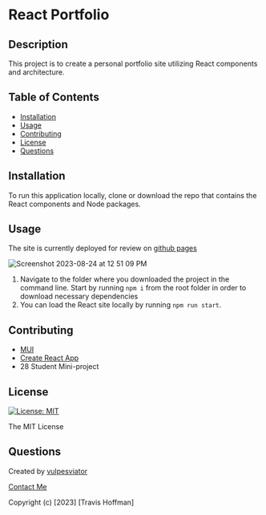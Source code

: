 # React Portfolio

## Description

This project is to create a personal portfolio site utilizing React components and architecture.

## Table of Contents 

- [Installation](#installation)
- [Usage](#usage)
- [Contributing](#contributing)
- [License](#license)
- [Questions](#questions)

## Installation

To run this application locally, clone or download the repo that contains the React components and Node packages.

## Usage

The site is currently deployed for review on [github pages](https://vulpesviator.github.io/20-react-portfolio/)

![Screenshot 2023-08-24 at 12 51 09 PM](https://github.com/vulpesviator/20-react-portfolio/assets/123843930/a7e5e922-c341-41c3-9495-c6d8c5f64e75)

1. Navigate to the folder where you downloaded the project in the command line. Start by running `npm i` from the root folder in order to download necessary dependencies
2. You can load the React site locally by running `npm run start`.


## Contributing

- [MUI](https://mui.com/material-ui/getting-started/installation/)
- [Create React App](https://create-react-app.dev/docs/deployment/#github-pages)
- 28 Student Mini-project


## License
  
  [![License: MIT](https://img.shields.io/badge/License-MIT-yellow.svg)](https://opensource.org/licenses/MIT)

  The MIT License

## Questions

Created by [vulpesviator](http://github.com/vulpesviator)

[Contact Me](vulpesviator@gmail.com)

Copyright (c) [2023] [Travis Hoffman]
